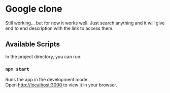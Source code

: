# Google clone

Still working...
but for now it works well.
Just search anything and it will give end to end description with the link to access them.

## Available Scripts

In the project directory, you can run:

### `npm start`

Runs the app in the development mode.\
Open [http://localhost:3000](http://localhost:3000) to view it in your browser.


